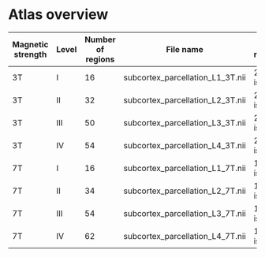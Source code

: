 # Atlas overview

| Magnetic strength | Level | Number of regions | File name | Spatial resolution |
| ----------------- | ----- | ----------------- | --------- | ------------------ |
| 3T | I | 16 | subcortex_parcellation_L1_3T.nii | 2mm isotropic |
| 3T | II | 32 | subcortex_parcellation_L2_3T.nii | 2mm isotropic |
| 3T | III | 50 | subcortex_parcellation_L3_3T.nii | 2mm isotropic |
| 3T | IV | 54 | subcortex_parcellation_L4_3T.nii | 2mm isotropic |
| 7T | I | 16 | subcortex_parcellation_L1_7T.nii | 1.6mm isotropic |
| 7T | II | 34 | subcortex_parcellation_L2_7T.nii | 1.6mm isotropic |
| 7T | III | 54 | subcortex_parcellation_L3_7T.nii | 1.6mm isotropic |
| 7T | IV | 62 | subcortex_parcellation_L4_7T.nii | 1.6mm isotropic |

